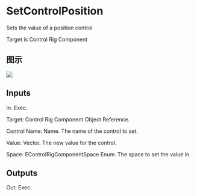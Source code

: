 # SetControlPosition

Sets the value of a position control

Target is Control Rig Component

## 图示

![]($-20221218-18320769.png)

## Inputs

In: Exec.

Target: Control Rig Component Object Reference.

Control Name: Name. The name of the control to set.

Value: Vector. The new value for the control.

Space: EControlRigComponentSpace Enum. The space to set the value in.  

## Outputs

Out: Exec.

